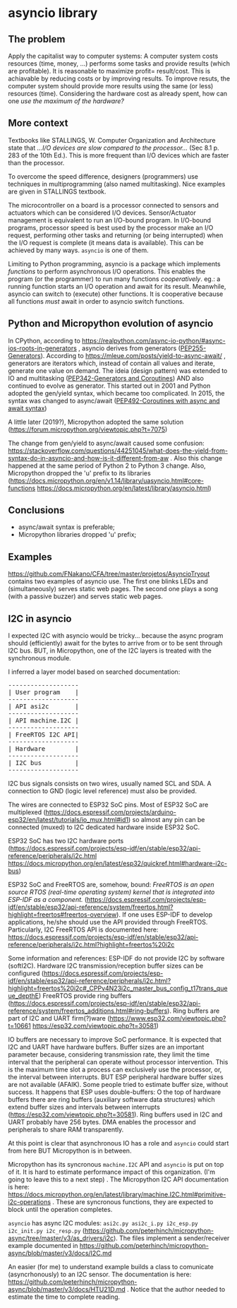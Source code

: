 # asyncio library

## The problem

Apply the capitalist way to computer systems: A computer system costs resources (time, money, ...) performs some tasks and provide results (which are profitable). It is reasonable to maximize profit= result/cost. This is achiavable by reducing costs or by improving results. To improve resuts, the computer system should provide more results using the same (or less) resources (time). Considering the hardware cost as already spent, how can one *use the maximum of the hardware?*

## More context

Textbooks like STALLINGS, W. Computer Organization and Architecture state that *...I/O devices are slow compared to the processor...*  (Sec 8.1 p. 283 of the 10th Ed.). This is more frequent than I/O devices which are faster than the processor.

To overcome the speed difference, designers (programmers) use techniques in multiprogramming (also named multitasking). Nice examples are given in STALLINGS textbook.

The microcontroller on a board is a processor connected to sensors and actuators which can be considered I/O devices. Sensor/Actuator management is equivalent to run an I/O-bound program. In I/O-bound programs, processor speed is best used by the processor make an I/O request, performing other tasks and returning (or being interrupted) when the I/O request is complete (it means data is available). This can be achieved by many ways. `asyncio` is one of them.

Limiting to Python programming, asyncio is a package which implements *functions* to perform asynchronous I/O operations. This enables the program (or the programmer) to run many functions *cooperatively*. eg.: a running function starts an I/O operation and await for its result. Meanwhile, asyncio can switch to (execute) other functions. It is cooperative because all functions *must* await in order to asyncio switch functions.

## Python and Micropython evolution of asyncio

In CPython, according to https://realpython.com/async-io-python/#async-ios-roots-in-generators , asyncio derives from generators ([PEP255-Generators](https://peps.python.org/pep-0255/)). According to https://mleue.com/posts/yield-to-async-await/ , generators are iterators which, instead of contain all values and iterate, generate one value on demand. The ideia (design pattern) was extended to IO and multitasking ([PEP342-Generators and Coroutines](https://peps.python.org/pep-0342/)) AND also continued to evolve as generator. This started out in 2001 and Python adopted the gen/yield syntax, which became too complicated. In 2015, the syntax was changed to async/await ([PEP492-Coroutines with async and await syntax](https://www.python.org/dev/peps/pep-0492/))

A little later (2019?), Micropython adopted the same solution (https://forum.micropython.org/viewtopic.php?t=7075)

The change from gen/yield to async/await caused some confusion: https://stackoverflow.com/questions/44251045/what-does-the-yield-from-syntax-do-in-asyncio-and-how-is-it-different-from-aw . Also this change happened at the same period of Python 2 to Python 3 change. Also, Micropython dropped the 'u' prefix to its libraries (https://docs.micropython.org/en/v1.14/library/uasyncio.html#core-functions https://docs.micropython.org/en/latest/library/asyncio.html)

## Conclusions

- async/await syntax is preferable;
- Micropython libraries dropped 'u' prefix;


## Examples

https://github.com/FNakano/CFA/tree/master/projetos/AsyncioTryout contains two examples of asyncio use. The first one blinks LEDs and (simultaneously) serves static web pages. The second one plays a song (with a passive buzzer) and serves static web pages.

## I2C in asyncio 

I expected I2C with asyncio would be tricky... because the async program should (efficiently) await for the bytes to arrive from or to be sent through I2C bus. BUT, in Micropython, one of the I2C layers is treated with the synchronous module.


I inferred a layer model based on searched documentation:
  
<pre>
-------------------
| User program    |
-------------------
| API asi2c       |
-------------------
| API machine.I2C |
-------------------
| FreeRTOS I2C API|
-------------------
| Hardware        |
-------------------
| I2C bus         |
-------------------
</pre>

I2C bus signals consists on two wires, usually named SCL and SDA. A connection to GND (logic level reference) must also be provided.

The wires are connected to ESP32 SoC pins. Most of ESP32 SoC are multiplexed (https://docs.espressif.com/projects/arduino-esp32/en/latest/tutorials/io_mux.html#id1) so almost any pin can be connected (muxed) to I2C dedicated hardware inside ESP32 SoC.

ESP32 SoC has two I2C hardware ports (https://docs.espressif.com/projects/esp-idf/en/stable/esp32/api-reference/peripherals/i2c.html https://docs.micropython.org/en/latest/esp32/quickref.html#hardware-i2c-bus) 

ESP32 SoC and FreeRTOS are, somehow, bound: *FreeRTOS is an open source RTOS (real-time operating system) kernel that is integrated into ESP-IDF as a component.* (https://docs.espressif.com/projects/esp-idf/en/stable/esp32/api-reference/system/freertos.html?highlight=freertos#freertos-overview). If one uses ESP-IDF to develop applications, he/she should use the API provided through FreeRTOS. Particularly, I2C FreeRTOS API is documented here: https://docs.espressif.com/projects/esp-idf/en/stable/esp32/api-reference/peripherals/i2c.html?highlight=freertos%20i2c

Some information and references: ESP-IDF do not provide I2C by software (softI2C). Hardware I2C transmission/reception buffer sizes can be configured (https://docs.espressif.com/projects/esp-idf/en/stable/esp32/api-reference/peripherals/i2c.html?highlight=freertos%20i2c#_CPPv4N23i2c_master_bus_config_t17trans_queue_depthE) FreeRTOS provide ring buffers (https://docs.espressif.com/projects/esp-idf/en/stable/esp32/api-reference/system/freertos_additions.html#ring-buffers). Ring buffers are part of I2C and UART firm(?)ware (https://www.esp32.com/viewtopic.php?t=10661 https://esp32.com/viewtopic.php?t=30581) 

IO buffers are necessary to improve SoC performance. It is expected that I2C and UART have hardware buffers. Buffer sizes are an important parameter because, considering transmission rate, they limit the time interval that the peripheral can operate without processor intervention. This is the maximum time slot a process can exclusively use the processor, or, the interval between interrupts. BUT ESP peripheral hardware buffer sizes are not available (AFAIK). Some people tried to estimate buffer size, without success. It happens that ESP uses double-buffers: O the top of hardware buffers there are ring buffers (auxiliary software data structures) which extend buffer sizes and intervals between interrupts (https://esp32.com/viewtopic.php?t=30581). Ring buffers used in I2C and UART probably have 256 bytes. DMA enables the processor and peripherals to share RAM transparently.

At this point is clear that asynchronous IO has a role and `asyncio` could start from here BUT Micropython is in between.

Micropython has its syncronous `machine.I2C` API and `asyncio` is put on top of it. It is hard to estimate performance impact of this organization. (I'm going to leave this to a next step) . The Micropython I2C API documentation is here: https://docs.micropython.org/en/latest/library/machine.I2C.html#primitive-i2c-operations . These are syncronous functions, they are expected to block until the operation completes.

`asyncio` has async I2C modules: `asi2c.py asi2c_i.py i2c_esp.py i2c_init.py i2c_resp.py` (https://github.com/peterhinch/micropython-async/tree/master/v3/as_drivers/i2c). The files implement a sender/receiver example documented in https://github.com/peterhinch/micropython-async/blob/master/v3/docs/I2C.md 

An easier (for me) to understand example builds a class to comunicate (asyncrhonously) to an I2C sensor. The documentation is here: https://github.com/peterhinch/micropython-async/blob/master/v3/docs/HTU21D.md .  Notice that the author needed to estimate the time to complete reading.
